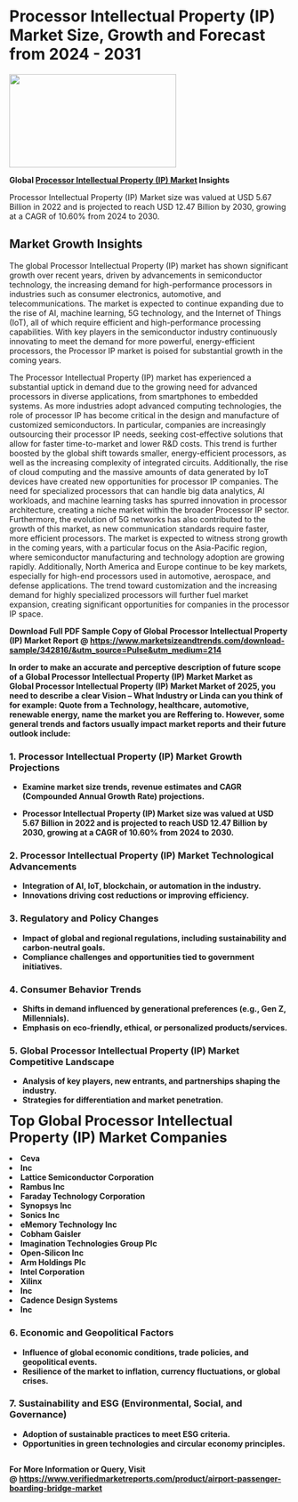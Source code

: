 <H1>Processor Intellectual Property (IP) Market Size, Growth and Forecast from 2024 - 2031</H1><img class="aligncenter size-medium wp-image-584254" src="https://thirdeyenews.in/wp-content/uploads/2024/09/Global-Market-Research-300x168.jpeg" alt="" width="300" height="168" /><p><strong>Global&nbsp;<a href="https://www.marketsizeandtrends.com/download-sample/342816/&amp;utm_source=Pulse&amp;utm_medium=214">Processor Intellectual Property (IP) Market</a> Insights</strong></p><p>Processor Intellectual Property (IP) Market size was valued at USD 5.67 Billion in 2022 and is projected to reach USD 12.47 Billion by 2030, growing at a CAGR of 10.60% from 2024 to 2030.</p><p><h2>Market Growth Insights</h2> <p>The global Processor Intellectual Property (IP) market has shown significant growth over recent years, driven by advancements in semiconductor technology, the increasing demand for high-performance processors in industries such as consumer electronics, automotive, and telecommunications. The market is expected to continue expanding due to the rise of AI, machine learning, 5G technology, and the Internet of Things (IoT), all of which require efficient and high-performance processing capabilities. With key players in the semiconductor industry continuously innovating to meet the demand for more powerful, energy-efficient processors, the Processor IP market is poised for substantial growth in the coming years.</p> <p><strong></strong></p> <p>The Processor Intellectual Property (IP) market has experienced a substantial uptick in demand due to the growing need for advanced processors in diverse applications, from smartphones to embedded systems. As more industries adopt advanced computing technologies, the role of processor IP has become critical in the design and manufacture of customized semiconductors. In particular, companies are increasingly outsourcing their processor IP needs, seeking cost-effective solutions that allow for faster time-to-market and lower R&D costs. This trend is further boosted by the global shift towards smaller, energy-efficient processors, as well as the increasing complexity of integrated circuits. Additionally, the rise of cloud computing and the massive amounts of data generated by IoT devices have created new opportunities for processor IP companies. The need for specialized processors that can handle big data analytics, AI workloads, and machine learning tasks has spurred innovation in processor architecture, creating a niche market within the broader Processor IP sector. Furthermore, the evolution of 5G networks has also contributed to the growth of this market, as new communication standards require faster, more efficient processors. The market is expected to witness strong growth in the coming years, with a particular focus on the Asia-Pacific region, where semiconductor manufacturing and technology adoption are growing rapidly. Additionally, North America and Europe continue to be key markets, especially for high-end processors used in automotive, aerospace, and defense applications. The trend toward customization and the increasing demand for highly specialized processors will further fuel market expansion, creating significant opportunities for companies in the processor IP space.</p> <p><strong></p><p><span class=""><strong>Download Full PDF Sample Copy of Global Processor Intellectual Property (IP) Market Report</strong> @ <a href="https://www.marketsizeandtrends.com/download-sample/342816/&amp;utm_source=Pulse&amp;utm_medium=214" target="_blank">https://www.marketsizeandtrends.com/download-sample/342816/&amp;utm_source=Pulse&amp;utm_medium=214</a></span></p><p>In order to make an accurate and perceptive description of future scope of a Global&nbsp;Processor Intellectual Property (IP) Market Market as Global&nbsp;Processor Intellectual Property (IP) Market Market of 2025, you need to describe a clear Vision &ndash; What Industry or Linda can you think of for example: Quote from a Technology, healthcare, automotive, renewable energy, name the market you are Reffering to. However, some general trends and factors usually impact market reports and their future outlook include:</p><h3>1.&nbsp;<strong>Processor Intellectual Property (IP) Market Growth Projections</strong></h3><ul><li>Examine market size trends, revenue estimates and CAGR (Compounded Annual Growth Rate) projections.</li><li><p>Processor Intellectual Property (IP) Market size was valued at USD 5.67 Billion in 2022 and is projected to reach USD 12.47 Billion by 2030, growing at a CAGR of 10.60% from 2024 to 2030.</p></li></ul><h3>2.&nbsp;<strong>Processor Intellectual Property (IP) Market Technological Advancements</strong></h3><ul><li>Integration of AI, IoT, blockchain, or automation in the industry.</li><li>Innovations driving cost reductions or improving efficiency.</li></ul><h3>3.&nbsp;<strong>Regulatory and Policy Changes</strong></h3><ul><li>Impact of global and regional regulations, including sustainability and carbon-neutral goals.</li><li>Compliance challenges and opportunities tied to government initiatives.</li></ul><h3>4.&nbsp;<strong>Consumer Behavior Trends</strong></h3><ul><li>Shifts in demand influenced by generational preferences (e.g., Gen Z, Millennials).</li><li>Emphasis on eco-friendly, ethical, or personalized products/services.</li></ul><h3>5.&nbsp;<strong>Global Processor Intellectual Property (IP) Market Competitive Landscape</strong></h3><ul><li>Analysis of key players, new entrants, and partnerships shaping the industry.</li><li>Strategies for differentiation and market penetration.</li></ul><p data-pm-slice="1 1 []"><span style="color: inherit; font-family: inherit; font-size: 25px;">Top Global Processor Intellectual Property (IP) Market Companies</span></p><div class="" data-test-id=""><p><li>Ceva</li><li> Inc</li><li> Lattice Semiconductor Corporation</li><li> Rambus Inc</li><li> Faraday Technology Corporation</li><li> Synopsys Inc</li><li> Sonics Inc</li><li> eMemory Technology Inc</li><li> Cobham Gaisler</li><li> Imagination Technologies Group Plc</li><li> Open-Silicon Inc</li><li> Arm Holdings Plc</li><li> Intel Corporation</li><li> Xilinx</li><li> Inc</li><li> Cadence Design Systems</li><li> Inc</li></p></div><h3>6.&nbsp;<strong>Economic and Geopolitical Factors</strong></h3><ul><li>Influence of global economic conditions, trade policies, and geopolitical events.</li><li>Resilience of the market to inflation, currency fluctuations, or global crises.</li></ul><h3>7.&nbsp;<strong>Sustainability and ESG (Environmental, Social, and Governance)</strong></h3><ul><li>Adoption of sustainable practices to meet ESG criteria.</li><li>Opportunities in green technologies and circular economy principles.</li></ul><h2><strong style="font-size: 14px;">For More Information or Query, Visit @&nbsp;</strong><a style="background-color: #ffffff; font-size: 14px;" href="https://www.marketsizeandtrends.com/report/processor-intellectual-property-ip-market/" target="_blank">https://www.verifiedmarketreports.com/product/airport-passenger-boarding-bridge-market</a></h2>
